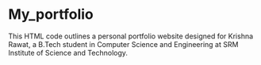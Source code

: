# My_portfolio
This HTML code outlines a personal portfolio website designed for Krishna Rawat, a B.Tech student in Computer Science and Engineering at SRM Institute of Science and Technology.
